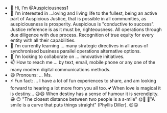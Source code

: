 - 👋 Hi, I’m @Auspiciousness1
- 👀 I’m interested in ...loving and living life to the fullest,
  being an active part of Auspicious Justice,
  that is possible in all communities,
  as auspiciousness is prosperity.
  Auspicious is "conductive to success".
  Justice reference is as it must be, righteousness.
  All operations through due diligence with due process. 
  Recognition of true equity for every entity
  with all their capabilities. 
- 🌱 I’m currently learning ... many strategic directives
in all areas of synchronised business
parallel operations alternative options.  
- 💞️ I’m looking to collaborate on ... innovative initiatives. 
- 📫 How to reach me ... by text, email, mobile phone or any one of the
many modern digital communications methods. 
- 😄 Pronouns: ... Ms. 
- ⚡ Fun fact: ... I have a lot of fun experiences to share,
and am looking forward to hearing a lot more from you all too.
💕 When love is magical it is destiny...
😃😄 When destiny has a sense of humour
  it is serendipity. 😀
 😉 "The closest distance between two people is a s-mile" 🌞🌈
  🙂"A smile is a curve that puts things straight"  (Phyllis Diller). 😉🙃

<!---
Auspiciousness1/Auspiciousness1 is a ✨ special ✨ repository because its `README.md` (this file) appears on your GitHub profile.
You can click the Preview link to take a look at your changes.
--->
